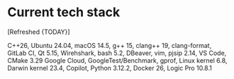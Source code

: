 # Current tech stack

[Refreshed {TODAY}]

C++26,
Ubuntu 24.04,
macOS 14.5,
g++ 15,
clang++ 19,
clang-format,
GitLab CI,
Qt 5.15,
Wirehshark,
bash 5.2,
DBeaver,
vim,
pjsip 2.14,
VS Code,
CMake 3.29
Google Cloud,
GoogleTest/Benchmark,
gprof,
Linux kernel 6.8,
Darwin kernel 23.4,
Copilot,
Python 3.12.2,
Docker 26,
Logic Pro 10.8.1

